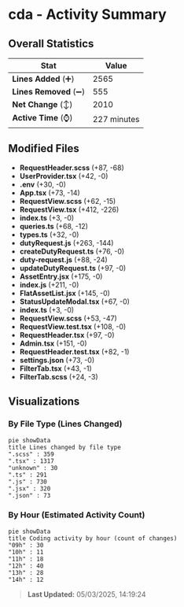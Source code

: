 # cda - Activity Summary 

## Overall Statistics

| Stat                   | Value                                                             |
| ---------------------- | ----------------------------------------------------------------- |
| **Lines Added** (➕)   | 2565                                          |
| **Lines Removed** (➖) | 555                                        |
| **Net Change** (↕)    | 2010                |
| **Active Time** (⌚)   | 227 minutes |


## Modified Files
- **RequestHeader.scss** (+87, -68)
- **UserProvider.tsx** (+42, -0)
- **.env** (+30, -0)
- **App.tsx** (+73, -14)
- **RequestView.scss** (+62, -15)
- **RequestView.tsx** (+412, -226)
- **index.ts** (+3, -0)
- **queries.ts** (+68, -12)
- **types.ts** (+32, -0)
- **dutyRequest.js** (+263, -144)
- **createDutyRequest.ts** (+76, -0)
- **duty-request.js** (+88, -24)
- **updateDutyRequest.ts** (+97, -0)
- **AssetEntry.jsx** (+175, -0)
- **index.js** (+211, -0)
- **FlatAssetList.jsx** (+145, -0)
- **StatusUpdateModal.tsx** (+67, -0)
- **index.ts** (+3, -0)
- **RequestView.scss** (+53, -47)
- **RequestView.test.tsx** (+108, -0)
- **RequestHeader.tsx** (+97, -0)
- **Admin.tsx** (+151, -0)
- **RequestHeader.test.tsx** (+82, -1)
- **settings.json** (+73, -0)
- **FilterTab.tsx** (+43, -1)
- **FilterTab.scss** (+24, -3)

## Visualizations

### By File Type (Lines Changed)

```mermaid
pie showData
title Lines changed by file type
".scss" : 359
".tsx" : 1317
"unknown" : 30
".ts" : 291
".js" : 730
".jsx" : 320
".json" : 73
```

### By Hour (Estimated Activity Count)

```mermaid
pie showData
title Coding activity by hour (count of changes)
"09h" : 30
"10h" : 11
"11h" : 18
"12h" : 40
"13h" : 28
"14h" : 12
```


> **Last Updated:** 05/03/2025, 14:19:24